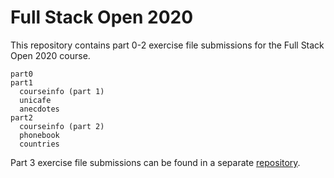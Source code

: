 # Full Stack Open 2020

This repository contains part 0-2 exercise file submissions for the Full Stack Open 2020 course.

```
part0
part1
  courseinfo (part 1)
  unicafe
  anecdotes
part2
  courseinfo (part 2)
  phonebook
  countries
```

Part 3 exercise file submissions can be found in a separate [repository](https://github.com/TarmoJussila/full-stack-open-2020-backend).
